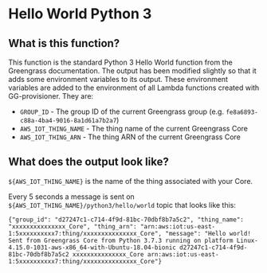 # Hello World Python 3

## What is this function?

This function is the standard Python 3 Hello World function from the Greengrass documentation.  The
output has been modified slightly so that it adds some environment variables to its output.  These
environment variables are added to the environment of all Lambda functions created with
GG-provisioner.  They are:

* `GROUP_ID` - The group ID of the current Greengrass group (e.g. `fe8a6893-c88a-4ba4-9016-8a1d61a7b2a7`)
* `AWS_IOT_THING_NAME` - The thing name of the current Greengrass Core
* `AWS_IOT_THING_ARN` - The thing ARN of the current Greengrass Core

## What does the output look like?

`${AWS_IOT_THING_NAME}` is the name of the thing associated with your Core.

Every 5 seconds a message is sent on `${AWS_IOT_THING_NAME}/python3/hello/world` topic that looks like this:

```
{"group_id": "d27247c1-c714-4f9d-81bc-70dbf8b7a5c2", "thing_name": "xxxxxxxxxxxxxxx_Core", "thing_arn": "arn:aws:iot:us-east-1:5xxxxxxxxxx7:thing/xxxxxxxxxxxxxxx_Core", "message": "Hello world! Sent from Greengrass Core from Python 3.7.3 running on platform Linux-4.15.0-1031-aws-x86_64-with-Ubuntu-18.04-bionic d27247c1-c714-4f9d-81bc-70dbf8b7a5c2 xxxxxxxxxxxxxxx_Core arn:aws:iot:us-east-1:5xxxxxxxxxx7:thing/xxxxxxxxxxxxxxx_Core"}
```

